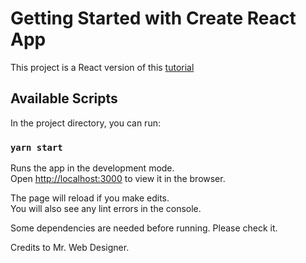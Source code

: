 # Getting Started with Create React App

This project is a React version of this [tutorial](https://www.youtube.com/watch?v=lCCN_lkl3Xw)
## Available Scripts

In the project directory, you can run:

### `yarn start`

Runs the app in the development mode.\
Open [http://localhost:3000](http://localhost:3000) to view it in the browser.

The page will reload if you make edits.\
You will also see any lint errors in the console.

Some dependencies are needed before running. Please check it.

Credits to Mr. Web Designer.